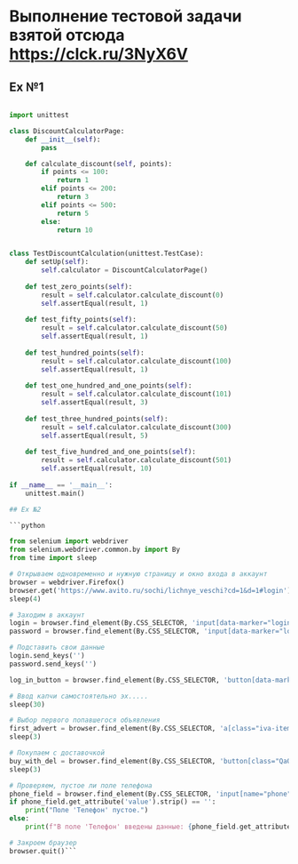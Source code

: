 # Выполнение тестовой задачи взятой отсюда https://clck.ru/3NyX6V

## Ex №1

```python

import unittest

class DiscountCalculatorPage:
    def __init__(self):
        pass

    def calculate_discount(self, points):
        if points <= 100:
            return 1
        elif points <= 200:
            return 3
        elif points <= 500:
            return 5
        else:
            return 10


class TestDiscountCalculation(unittest.TestCase):
    def setUp(self):
        self.calculator = DiscountCalculatorPage()
    
    def test_zero_points(self):
        result = self.calculator.calculate_discount(0)
        self.assertEqual(result, 1)
    
    def test_fifty_points(self):
        result = self.calculator.calculate_discount(50)
        self.assertEqual(result, 1)
    
    def test_hundred_points(self):
        result = self.calculator.calculate_discount(100)
        self.assertEqual(result, 1)
    
    def test_one_hundred_and_one_points(self):
        result = self.calculator.calculate_discount(101)
        self.assertEqual(result, 3)
    
    def test_three_hundred_points(self):
        result = self.calculator.calculate_discount(300)
        self.assertEqual(result, 5)
    
    def test_five_hundred_and_one_points(self):
        result = self.calculator.calculate_discount(501)
        self.assertEqual(result, 10)
    
if __name__ == '__main__':
    unittest.main()

## Ex №2

```python

from selenium import webdriver
from selenium.webdriver.common.by import By
from time import sleep

# Открываем одновременно и нужную страницу и окно входа в аккаунт
browser = webdriver.Firefox()
browser.get('https://www.avito.ru/sochi/lichnye_veschi?cd=1&d=1#login')
sleep(4)

# Заходим в аккаунт
login = browser.find_element(By.CSS_SELECTOR, 'input[data-marker="login-form/login/input"]')
password = browser.find_element(By.CSS_SELECTOR, 'input[data-marker="login-form/password/input"]')

# Подставить свои данные
login.send_keys('')
password.send_keys('')

log_in_button = browser.find_element(By.CSS_SELECTOR, 'button[data-marker="login-form/submit"]').click()

# Ввод капчи самостоятельно эх.....
sleep(30)

# Выбор первого попавшегося объявления
first_advert = browser.find_element(By.CSS_SELECTOR, 'a[class="iva-item-sliderLink-kra4e"]').click()
sleep(3)

# Покупаем с доставочкой
buy_with_del = browser.find_element(By.CSS_SELECTOR, 'button[class="QaQVm oPsQJ hWoW8 w5X9L"]').click()
sleep(3)

# Проверяем, пустое ли поле телефона
phone_field = browser.find_element(By.CSS_SELECTOR, 'input[name="phone"]')
if phone_field.get_attribute('value').strip() == '':
    print("Поле 'Телефон' пустое.")
else:
    print(f"В поле 'Телефон' введены данные: {phone_field.get_attribute('value')}")

# Закроем браузер
browser.quit()```